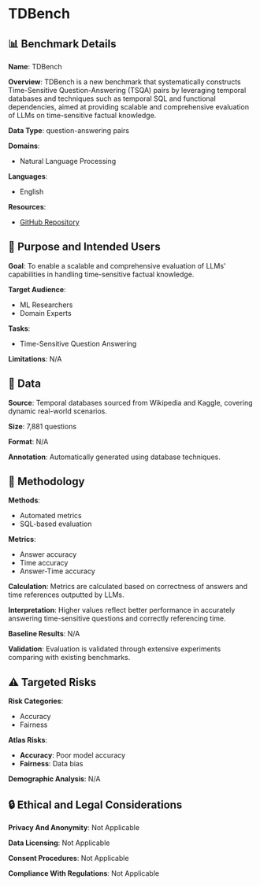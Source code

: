 # TDBench

## 📊 Benchmark Details

**Name**: TDBench

**Overview**: TDBench is a new benchmark that systematically constructs Time-Sensitive Question-Answering (TSQA) pairs by leveraging temporal databases and techniques such as temporal SQL and functional dependencies, aimed at providing scalable and comprehensive evaluation of LLMs on time-sensitive factual knowledge.

**Data Type**: question-answering pairs

**Domains**:
- Natural Language Processing

**Languages**:
- English

**Resources**:
- [GitHub Repository](https://github.com/ssoy0701/tdbench.git)

## 🎯 Purpose and Intended Users

**Goal**: To enable a scalable and comprehensive evaluation of LLMs' capabilities in handling time-sensitive factual knowledge.

**Target Audience**:
- ML Researchers
- Domain Experts

**Tasks**:
- Time-Sensitive Question Answering

**Limitations**: N/A

## 💾 Data

**Source**: Temporal databases sourced from Wikipedia and Kaggle, covering dynamic real-world scenarios.

**Size**: 7,881 questions

**Format**: N/A

**Annotation**: Automatically generated using database techniques.

## 🔬 Methodology

**Methods**:
- Automated metrics
- SQL-based evaluation

**Metrics**:
- Answer accuracy
- Time accuracy
- Answer-Time accuracy

**Calculation**: Metrics are calculated based on correctness of answers and time references outputted by LLMs.

**Interpretation**: Higher values reflect better performance in accurately answering time-sensitive questions and correctly referencing time.

**Baseline Results**: N/A

**Validation**: Evaluation is validated through extensive experiments comparing with existing benchmarks.

## ⚠️ Targeted Risks

**Risk Categories**:
- Accuracy
- Fairness

**Atlas Risks**:
- **Accuracy**: Poor model accuracy
- **Fairness**: Data bias

**Demographic Analysis**: N/A

## 🔒 Ethical and Legal Considerations

**Privacy And Anonymity**: Not Applicable

**Data Licensing**: Not Applicable

**Consent Procedures**: Not Applicable

**Compliance With Regulations**: Not Applicable
